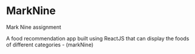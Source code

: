 # MarkNine
Mark Nine assignment

A food recommendation app built using ReactJS that can display the foods of different categories - (markNine)
